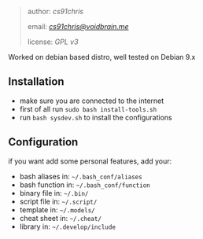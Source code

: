 > author: *cs91chris*
>
> email: *cs91chris@voidbrain.me*
>
> license: *GPL v3*
>

Worked on debian based distro, well tested on Debian 9.x


## Installation

- make sure you are connected to the internet
- first of all run `sudo bash install-tools.sh`
- run `bash sysdev.sh` to install the configurations


## Configuration

if you want add some personal features, add your:
- bash aliases in:  `~/.bash_conf/aliases`
- bash function in: `~/.bash_conf/function`
- binary file in:   `~/.bin/`
- script file in:   `~/.script/`
- template in:      `~/.models/`
- cheat sheet in:   `~/.cheat/`
- library in:       `~/.develop/include`

